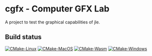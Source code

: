 # cgfx - Computer GFX Lab

A project to test the graphical capabilities of jle.

## Build status

[![CMake-Linux](https://github.com/Mormert/cgfx/actions/workflows/cmake-linux.yml/badge.svg)](https://github.com/Mormert/sixmonths/actions/workflows/cmake-linux.yml)
[![CMake-MacOS](https://github.com/Mormert/cgfx/actions/workflows/cmake-macos.yml/badge.svg)](https://github.com/Mormert/sixmonths/actions/workflows/cmake-macos.yml)
[![CMake-Wasm](https://github.com/Mormert/cgfx/actions/workflows/cmake-wasm.yml/badge.svg)](https://github.com/Mormert/sixmonths/actions/workflows/cmake-wasm.yml)
[![CMake-Windows](https://github.com/Mormert/cgfx/actions/workflows/cmake-windows.yml/badge.svg)](https://github.com/Mormert/sixmonths/actions/workflows/cmake-windows.yml)
